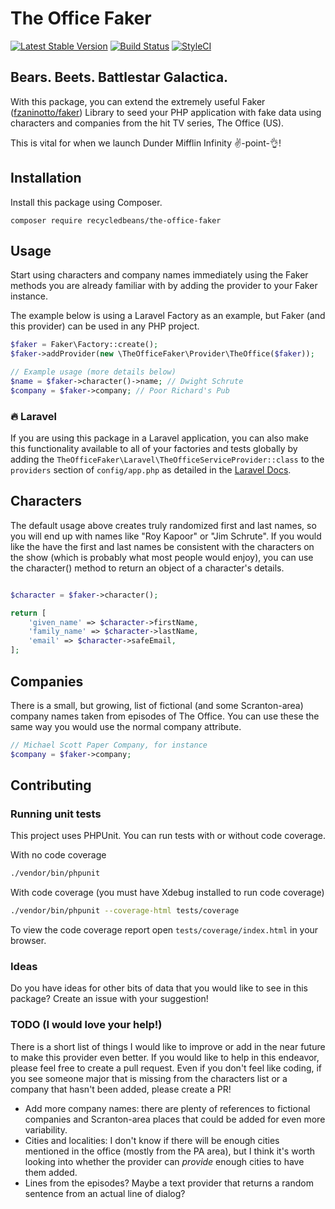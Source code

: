 # The Office Faker

[![Latest Stable Version](https://poser.pugx.org/recycledbeans/the-office-faker/version)](https://packagist.org/packages/recycledbeans/the-office-faker) [![Build Status](https://travis-ci.org/recycledbeans/the-office-faker-generator.svg?branch=master)](https://travis-ci.org/recycledbeans/the-office-faker-generator) [![StyleCI](https://github.styleci.io/repos/246913160/shield?branch=master)](https://github.styleci.io/repos/246913160)

## Bears. Beets. Battlestar Galactica.

With this package, you can extend the extremely useful Faker ([fzaninotto/faker](https://github.com/fzaninotto/Faker)) 
Library to seed your PHP application with fake data using characters and companies from 
the hit TV series, The Office (US).

This is vital for when we launch Dunder Mifflin Infinity ✌️-point-👌!

## Installation

Install this package using Composer.

```shell script
composer require recycledbeans/the-office-faker
```

## Usage

Start using characters and company names immediately using the Faker methods you are already familiar with by adding
the provider to your Faker instance.

The example below is using a Laravel Factory as an example, but Faker (and this provider) can be used in any PHP project.

```php
$faker = Faker\Factory::create();
$faker->addProvider(new \TheOfficeFaker\Provider\TheOffice($faker));

// Example usage (more details below)
$name = $faker->character()->name; // Dwight Schrute
$company = $faker->company; // Poor Richard's Pub
```

### 🔥 Laravel

If you are using this package in a Laravel application, you can also make this functionality available to all of 
your factories and tests globally by adding the `TheOfficeFaker\Laravel\TheOfficeServiceProvider::class` to 
the `providers` section of `config/app.php` as detailed in the [Laravel Docs](https://laravel.com/docs/8.x/providers#registering-providers).

## Characters

The default usage above creates truly randomized first and last names, so you will end up with names like "Roy Kapoor" or
"Jim Schrute". If you would like the have the first and last names be consistent with the characters on the show (which 
is probably what most people would enjoy), you can use the character() method to return an object of a character's details.

```php

$character = $faker->character();

return [
    'given_name' => $character->firstName,
    'family_name' => $character->lastName,
    'email' => $character->safeEmail,
];

```

## Companies

There is a small, but growing, list of fictional (and some Scranton-area) company names taken from episodes of The 
Office. You can use these the same way you would use the normal company attribute.

```php
// Michael Scott Paper Company, for instance
$company = $faker->company; 
```

## Contributing

### Running unit tests

This project uses PHPUnit. You can run tests with or without code coverage.

With no code coverage
```bash
./vendor/bin/phpunit
```

With code coverage (you must have Xdebug installed to run code coverage)
```bash
./vendor/bin/phpunit --coverage-html tests/coverage
```

To view the code coverage report open `tests/coverage/index.html` in your browser.

### Ideas

Do you have ideas for other bits of data that you would like to see in this package? Create an issue with your suggestion!

### TODO (I would love your help!)

There is a short list of things I would like to improve or add in the near future to make this provider even better. If 
you would like to help in this endeavor, please feel free to create a pull request. Even if you don't feel like coding, 
if you see someone major that is missing from the characters list or a company that hasn't been added, please create a PR!

- Add more company names: there are plenty of references to fictional companies and Scranton-area places that could be
added for even more variability. 
- Cities and localities: I don't know if there will be enough cities mentioned in the office (mostly from the PA area), 
but I think it's worth looking into whether the provider can _provide_ enough cities to have them added.
- Lines from the episodes? Maybe a text provider that returns a random sentence from an actual line of dialog?
